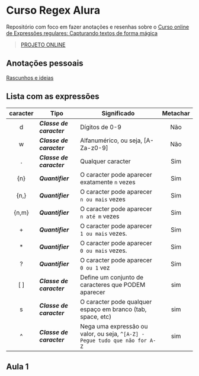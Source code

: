 # Curso Regex Alura

Repositório com foco em fazer anotações e resenhas sobre o [Curso online de Expressões regulares: Capturando textos de forma mágica](https://www.alura.com.br/curso-online-expressoes-regulares)

> [PROJETO ONLINE](https://studentraul.github.io/regex/)

## Anotações pessoais
[Rascunhos e ideias](aulas/anotacoes.md)

## Lista com as expressões

| caracter  | Tipo                      | Significado                                                                 | Metachar  |
| :---:     | ---                       | ---                                                                         | :---:     | 
| d         | _**Classe de caracter**_  | Dígitos de 0-9                                                              | Não       |
| w         | _**Classe de caracter**_  | Alfanumérico, ou seja, [A-Za-z0-9]                                                              | Não       |
| .         | _**Classe de caracter**_  | Qualquer caracter                                                           | Sim       |
| {n}       | _**Quantifier**_          | O caracter pode aparecer exatamente `n` vezes                               | Sim       |
| {n,}      | _**Quantifier**_          | O caracter pode aparecer `n ou mais` vezes                                  | Sim       |
| {n,m}     | _**Quantifier**_          | O caracter pode aparecer `n até m` vezes                                    | Sim       |
| +         | _**Quantifier**_          | O caracter pode aparecer `1 ou mais` vezes.                                 | Sim       |
| *         | _**Quantifier**_          | O caracter pode aparecer `0 ou mais` vezes.                                 | Sim       |
| ?         | _**Quantifier**_          | O caracter pode aparecer `0 ou 1` vez                                       | Sim       |
| [ ]       | _**Classe de caracter**_  | Define um conjunto de caracteres que PODEM aparecer                         | sim       |
| s         | _**Classe de caracter**_  | O caracter pode qualquer espaço em branco (tab, space, etc)                 | sim       |
| ^         | _**Classe de caracter**_  | Nega uma expressão ou valor, ou seja, `^[A-Z] - Pegue tudo que não for A-Z` | sim       |

## Aula 1


